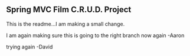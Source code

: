 ## Spring MVC Film C.R.U.D. Project

This is the readme...I am making a small change.

I am again making sure this is going to the right branch now again -Aaron

trying again -David
